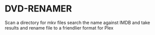 # DVD-RENAMER

Scan a directory for mkv files search the name against IMDB and take results and rename file to a friendlier format for Plex
